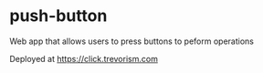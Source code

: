 # push-button 
Web app that allows users to press buttons to peform operations

Deployed at https://click.trevorism.com